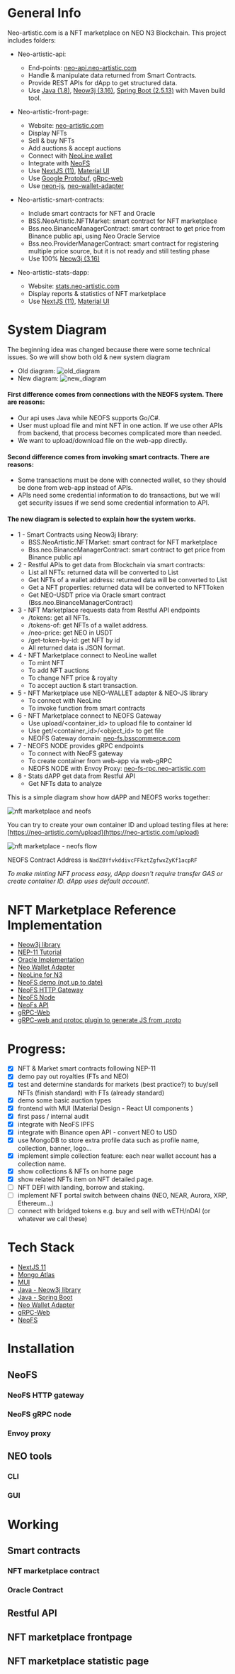 # General Info
Neo-artistic.com is a NFT marketplace on NEO N3 Blockchain. This project includes folders:

- Neo-artistic-api: 
  - End-points: [neo-api.neo-artistic.com](https://neo-api.neo-artistic.com)
  - Handle & manipulate data returned from Smart Contracts. 
  - Provide REST APIs for dApp to get structured data.
  - Use [Java (1.8)](https://www.oracle.com/java/technologies/javase/javase8-archive-downloads.html), [Neow3j (3.16)](https://neow3j.io/#/), [Spring Boot (2.5.13)](https://start.spring.io/) with Maven build tool.

- Neo-artistic-front-page: 
  - Website: [neo-artistic.com](http://neo-artistic.com/)
  - Display NFTs
  - Sell & buy NFTs
  - Add auctions & accept auctions
  - Connect with [NeoLine wallet](https://neoline.io/en/)
  - Integrate with [NeoFS](https://fs.neo.org/)
  - Use [NextJS (11)](https://nextjs.org/), [Material UI](https://mui.com/)
  - Use [Google Protobuf](https://www.npmjs.com/package/google-protobuf), [gRpc-web](https://www.npmjs.com/package/grpc-web)
  - Use [neon-js](https://www.npmjs.com/package/@cityofzion/neon-js), [neo-wallet-adapter](https://github.com/rentfuse-labs/neo-wallet-adapter)
- Neo-artistic-smart-contracts:
  - Include smart contracts for NFT and Oracle
  - BSS.NeoArtistic.NFTMarket: smart contract for NFT marketplace
  - Bss.neo.BinanceManagerContract: smart contract to get price from Binance public api, using Neo Oracle Service
  - Bss.neo.ProviderManagerContract: smart contract for registering multiple price source, but it is not ready and still testing phase
  - Use 100% [Neow3j (3.16)](https://neow3j.io/#/)
- Neo-artistic-stats-dapp:
  - Website: [stats.neo-artistic.com](https://stats.neo-artistic.com/)
  - Display reports & statistics of NFT marketplace
  - Use [NextJS (11)](https://nextjs.org/), [Material UI](https://mui.com/)

# System Diagram
The beginning idea was changed because there were some technical issues. So we will show both old & new system diagram

- Old diagram: ![old_diagram](docs/img/marketplace_diagram_old.jpg)
- New diagram: ![new_diagram](docs/img/marketplace_diagram_new.jpg)

#### First difference comes from connections with the NEOFS system. There are reasons:
- Our api uses Java while NEOFS supports Go/C#.
- User must upload file and mint NFT in one action. If we use other APIs from backend, that process becomes complicated more than needed.
- We want to upload/download file on the web-app directly.

#### Second difference comes from invoking smart contracts. There are reasons:
- Some transactions must be done with connected wallet, so they should be done from web-app instead of APIs.
- APIs need some credential information to do transactions, but we will get security issues if we send some credential information to API.

#### The new diagram is selected to explain how the system works.
- 1 - Smart Contracts using Neow3j library:
  - BSS.NeoArtistic.NFTMarket: smart contract for NFT marketplace
  - Bss.neo.BinanceManagerContract: smart contract to get price from Binance public api
- 2 - Restful APIs to get data from Blockchain via smart contracts:
  - List all NFTs: returned data will be converted to List<NFTToken> 
  - Get NFTs of a wallet address: returned data will be converted to List<NFTToken>
  - Get a NFT properties: returned data will be converted to NFTToken
  - Get NEO-USDT price via Oracle smart contract (Bss.neo.BinanceManagerContract)
- 3 - NFT Marketplace requests data from Restful API endpoints
  - /tokens: get all NFTs.
  - /tokens-of: get NFTs of a wallet address.
  - /neo-price: get NEO in USDT
  - /get-token-by-id: get NFT by id
  - All returned data is JSON format.
- 4 - NFT Marketplace connect to NeoLine wallet
  - To mint NFT
  - To add NFT auctions
  - To change NFT price & royalty
  - To accept auction & start transaction.
- 5 - NFT Marketplace use NEO-WALLET adapter & NEO-JS library
  - To connect with NeoLine
  - To invoke function from smart contracts
- 6 - NFT Marketplace connect to NEOFS Gateway
  - Use upload/<container_id> to upload file to container Id
  - Use get/<container_id>/<object_id> to get file
  - NEOFS Gateway domain: [neo-fs.bsscommerce.com](https://neo-fs.bsscommerce.com)
- 7 - NEOFS NODE provides gRPC endpoints
  - To connect with NeoFS gateway
  - To create container from web-app via web-gRPC
  - NEOFS NODE with Envoy Proxy: [neo-fs-rpc.neo-artistic.com](https://neo-fs-rpc.neo-artistic.com)
- 8 - Stats dAPP get data from Restful API
  - Get NFTs data to analyze

This is a simple diagram show how dAPP and NEOFS works together:

![nft marketplace and neofs](docs/img/nftmarketplace_neofs_diagram.jpg)

You can try to create your own container ID and upload testing files at here: [https://neo-artistic.com/upload](https://neo-artistic.com/upload)

![nft marketplace - neofs flow](docs/img/nftmarketplace_neofs_flow.jpg)

NEOFS Contract Address is `NadZ8YfvkddivcFFkztZgfwxZyKf1acpRF`

_To make minting NFT process easy, dApp doesn't require transfer GAS or create container ID. dApp uses default account!._

# NFT Marketplace Reference Implementation
- [Neow3j library](https://neow3j.io/#/)
- [NEP-11 Tutorial](https://developers.neo.org/tutorials/neow3j-nep11)
- [Oracle Implementation](https://github.com/neow3j/neow3j-examples-java/tree/master/src/main/java/io/neow3j/examples/contractdevelopment/contracts)
- [Neo Wallet Adapter](https://github.com/rentfuse-labs/neo-wallet-adapter)
- [NeoLine for N3](https://neoline.io/dapi/N3.html)
- [NeoFS demo (not up to date)](https://github.com/CityOfZion/neofs-demo/)
- [NeoFS HTTP Gateway](https://github.com/nspcc-dev/neofs-http-gw)
- [NeoFS Node](https://github.com/nspcc-dev/neofs-node)
- [NeoFs API](https://github.com/nspcc-dev/neofs-api)
- [gRPC-Web](https://github.com/grpc/grpc-web)
- [gRPC-web and protoc plugin to generate JS from .proto](https://github.com/grpc/grpc-web/releases)

# Progress:
- [x] NFT & Market smart contracts following NEP-11
- [x] demo pay out royalties (FTs and NEO)
- [x] test and determine standards for markets (best practice?) to buy/sell NFTs (finish standard) with FTs (already standard)
- [x] demo some basic auction types
- [x] frontend with MUI (Material Design - React UI components )
- [x] first pass / internal audit
- [x] integrate with NeoFS IPFS
- [x] integrate with Binance open API - convert NEO to USD
- [x] use MongoDB to store extra profile data such as profile name, collection, banner, logo...
- [x] implement simple collection feature: each near wallet account has a collection name.
- [x] show collections & NFTs on home page
- [x] show related NFTs item on NFT detailed page.
- [ ] NFT DEFI with landing, borrow and staking.
- [ ] implement NFT portal switch between chains (NEO, NEAR, Aurora, XRP, Ethereum...)
- [ ] connect with bridged tokens e.g. buy and sell with wETH/nDAI (or whatever we call these)

# Tech Stack
- [NextJS 11](https://nextjs.org/)
- [Mongo Atlas](https://www.mongodb.com/atlas/database)
- [MUI](https://mui.com/)
- [Java - Neow3j library](https://neow3j.io/#/)
- [Java - Spring Boot]((https://start.spring.io/))
- [Neo Wallet Adapter](https://github.com/rentfuse-labs/neo-wallet-adapter)
- [gRPC-Web](https://github.com/grpc/grpc-web)
- [NeoFS](https://fs.neo.org/)

# Installation
## NeoFS
### NeoFS HTTP gateway
### NeoFS gRPC node
### Envoy proxy
## NEO tools
### CLI
### GUI
# Working
## Smart contracts
### NFT marketplace contract
### Oracle Contract
## Restful API
## NFT marketplace frontpage
## NFT marketplace statistic page



